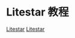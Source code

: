 # Litestar 教程

<show-structure depth="3"/>


<seealso>
<category ref="ref_docs">
    <a href="https://docs.litestar.dev/latest">Litestar</a>
</category>
<category ref="ref_github">
    <a href="https://github.com/litestar-org/litestar">Litestar</a>
</category>
<category ref="ref_issues">
</category>
<category ref="ref_hf">
</category>
<category ref="ref_ms">
</category>
</seealso>